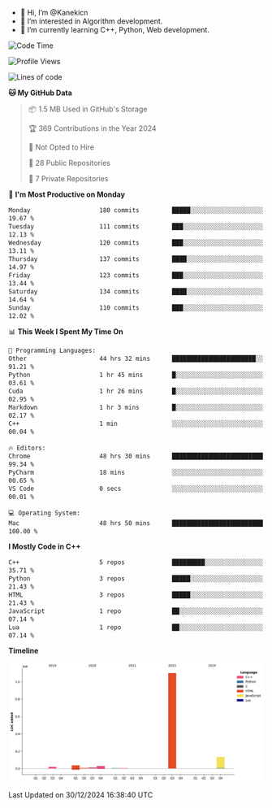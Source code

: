 - 👋 Hi, I’m @Kanekicn
- 👀 I’m interested in Algorithm development.
- 🌱 I’m currently learning C++, Python, Web development.

<!---
cotecsz/cotecsz is a ✨ special ✨ repository because its `README.md` (this file) appears on your GitHub profile.
You can click the Preview link to take a look at your changes.
--->

<!--START_SECTION:waka-->
![Code Time](http://img.shields.io/badge/Code%20Time-2%2C359%20hrs%204%20mins-blue)

![Profile Views](http://img.shields.io/badge/Profile%20Views-0-blue)

![Lines of code](https://img.shields.io/badge/From%20Hello%20World%20I%27ve%20Written-1.3%20million%20lines%20of%20code-blue)

**🐱 My GitHub Data** 

> 📦 1.5 MB Used in GitHub's Storage 
 > 
> 🏆 369 Contributions in the Year 2024
 > 
> 🚫 Not Opted to Hire
 > 
> 📜 28 Public Repositories 
 > 
> 🔑 7 Private Repositories 
 > 
📅 **I'm Most Productive on Monday** 

```text
Monday                   180 commits         █████░░░░░░░░░░░░░░░░░░░░   19.67 % 
Tuesday                  111 commits         ███░░░░░░░░░░░░░░░░░░░░░░   12.13 % 
Wednesday                120 commits         ███░░░░░░░░░░░░░░░░░░░░░░   13.11 % 
Thursday                 137 commits         ████░░░░░░░░░░░░░░░░░░░░░   14.97 % 
Friday                   123 commits         ███░░░░░░░░░░░░░░░░░░░░░░   13.44 % 
Saturday                 134 commits         ████░░░░░░░░░░░░░░░░░░░░░   14.64 % 
Sunday                   110 commits         ███░░░░░░░░░░░░░░░░░░░░░░   12.02 % 
```


📊 **This Week I Spent My Time On** 

```text
💬 Programming Languages: 
Other                    44 hrs 32 mins      ███████████████████████░░   91.21 % 
Python                   1 hr 45 mins        █░░░░░░░░░░░░░░░░░░░░░░░░   03.61 % 
Cuda                     1 hr 26 mins        █░░░░░░░░░░░░░░░░░░░░░░░░   02.95 % 
Markdown                 1 hr 3 mins         █░░░░░░░░░░░░░░░░░░░░░░░░   02.17 % 
C++                      1 min               ░░░░░░░░░░░░░░░░░░░░░░░░░   00.04 % 

🔥 Editors: 
Chrome                   48 hrs 30 mins      █████████████████████████   99.34 % 
PyCharm                  18 mins             ░░░░░░░░░░░░░░░░░░░░░░░░░   00.65 % 
VS Code                  0 secs              ░░░░░░░░░░░░░░░░░░░░░░░░░   00.01 % 

💻 Operating System: 
Mac                      48 hrs 50 mins      █████████████████████████   100.00 % 
```

**I Mostly Code in C++** 

```text
C++                      5 repos             █████████░░░░░░░░░░░░░░░░   35.71 % 
Python                   3 repos             █████░░░░░░░░░░░░░░░░░░░░   21.43 % 
HTML                     3 repos             █████░░░░░░░░░░░░░░░░░░░░   21.43 % 
JavaScript               1 repo              ██░░░░░░░░░░░░░░░░░░░░░░░   07.14 % 
Lua                      1 repo              ██░░░░░░░░░░░░░░░░░░░░░░░   07.14 % 
```



**Timeline**

![Lines of Code chart](https://raw.githubusercontent.com/Kanekicn/Kanekicn/master/assets/bar_graph.png)


 Last Updated on 30/12/2024 16:38:40 UTC
<!--END_SECTION:waka-->
